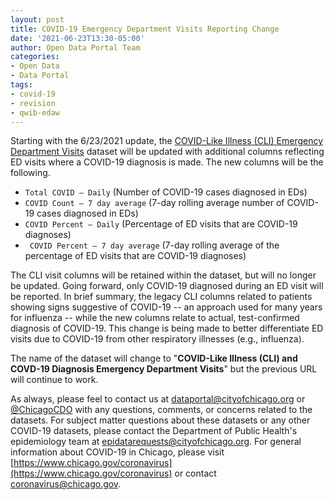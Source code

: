 ```yaml
---
layout: post
title: COVID-19 Emergency Department Visits Reporting Change
date: '2021-06-23T13:30-05:00'
author: Open Data Portal Team
categories:
- Open Data
- Data Portal
tags:
- covid-19
- revision
- qwib-edaw
---
```

Starting with the 6/23/2021 update, the [COVID-Like Illness (CLI) Emergency Department Visits](https://data.cityofchicago.org/d/qwib-edaw) dataset will be updated with additional columns reflecting ED visits where a COVID-19 diagnosis is made. The new columns will be the following.

*  `Total COVID – Daily` (Number of COVID-19 cases diagnosed in EDs)
*  `COVID Count – 7 day average` (7-day rolling average number of COVID-19 cases diagnosed in EDs)
*  `COVID Percent – Daily` (Percentage of ED visits that are COVID-19 diagnoses)
* ` COVID Percent – 7 day average` (7-day rolling average of the percentage of ED visits that are COVID-19 diagnoses)

The CLI visit columns will be retained within the dataset, but will no longer be updated. Going forward, only COVID-19 diagnosed during an ED visit will be reported. 
In brief summary, the legacy CLI columns related to patients showing signs suggestive of COVID-19 -- an approach used for many years for influenza -- while the new columns relate to actual, test-confirmed diagnosis of COVID-19. This change is being made to better differentiate ED visits due to COVID-19 from other respiratory illnesses (e.g., influenza).

The name of the dataset will change to "**COVID-Like Illness (CLI) and COVD-19 Diagnosis Emergency Department Visits**" but the previous URL will continue to work.

As always, please feel to contact us at [dataportal@cityofchicago.org](mailto:dataportal@cityofchicago.org) or [@ChicagoCDO](https://twitter.com/ChicagoCDO) with any questions, comments, or concerns related to the datasets. For subject matter questions about these datasets or any other COVID-19 datasets, please contact the Department of Public Health's epidemiology team at [epidatarequests@cityofchicago.org](mailto:epidatarequests@cityofchicago.org). For general information about COVID-19 in Chicago, please visit [https://www.chicago.gov/coronavirus](https://www.chicago.gov/coronavirus) or contact [coronavirus@chicago.gov](mailto:coronavirus@chicago.gov).
